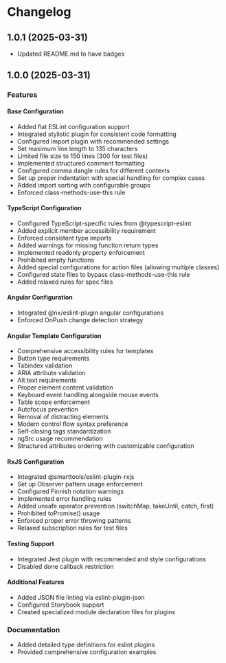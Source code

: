 # Changelog

## 1.0.1 (2025-03-31)

- Updated README.md to have badges

## 1.0.0 (2025-03-31)

### Features

#### Base Configuration

- Added flat ESLint configuration support
- Integrated stylistic plugin for consistent code formatting
- Configured import plugin with recommended settings
- Set maximum line length to 135 characters
- Limited file size to 150 lines (300 for test files)
- Implemented structured comment formatting
- Configured comma dangle rules for different contexts
- Set up proper indentation with special handling for complex cases
- Added import sorting with configurable groups
- Enforced class-methods-use-this rule

#### TypeScript Configuration

- Configured TypeScript-specific rules from @typescript-eslint
- Added explicit member accessibility requirement
- Enforced consistent type imports
- Added warnings for missing function return types
- Implemented readonly property enforcement
- Prohibited empty functions
- Added special configurations for action files (allowing multiple classes)
- Configured state files to bypass class-methods-use-this rule
- Added relaxed rules for spec files

#### Angular Configuration

- Integrated @nx/eslint-plugin angular configurations
- Enforced OnPush change detection strategy

#### Angular Template Configuration

- Comprehensive accessibility rules for templates
- Button type requirements
- Tabindex validation
- ARIA attribute validation
- Alt text requirements
- Proper element content validation
- Keyboard event handling alongside mouse events
- Table scope enforcement
- Autofocus prevention
- Removal of distracting elements
- Modern control flow syntax preference
- Self-closing tags standardization
- ngSrc usage recommendation
- Structured attributes ordering with customizable configuration

#### RxJS Configuration

- Integrated @smarttools/eslint-plugin-rxjs
- Set up Observer pattern usage enforcement
- Configured Finnish notation warnings
- Implemented error handling rules
- Added unsafe operator prevention (switchMap, takeUntil, catch, first)
- Prohibited toPromise() usage
- Enforced proper error throwing patterns
- Relaxed subscription rules for test files

#### Testing Support

- Integrated Jest plugin with recommended and style configurations
- Disabled done callback restriction

#### Additional Features

- Added JSON file linting via eslint-plugin-json
- Configured Storybook support
- Created specialized module declaration files for plugins

### Documentation

- Added detailed type definitions for eslint plugins
- Provided comprehensive configuration examples
